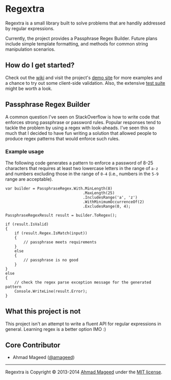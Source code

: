 # Regextra

Regextra is a small library built to solve problems that are handily addressed by regular expressions.

Currently, the project provides a Passphrase Regex Builder. Future plans include simple template formatting, and methods for common string manipulation scenarios.

## How do I get started?

Check out the [wiki](https://github.com/amageed/Regextra/wiki) and visit the project's [demo site](http://softwareninjaneer.com/regextra) for more examples and a chance to try out some client-side validation. Also, the extensive [test suite](https://github.com/amageed/Regextra/tree/master/src/Tests) might be worth a look.

## Passphrase Regex Builder

A common question I've seen on StackOverflow is how to write code that enforces strong passphrase or password rules. Popular responses tend to tackle the problem by using a regex with look-aheads. I've seen this so much that I decided to have fun writing a solution that allowed people to produce regex patterns that would enforce such rules.

### Example usage

The following code generates a pattern to enforce a password of 8-25 characters that requires at least two lowercase letters in the range of `a-z` and numbers excluding those in the range of `0-4` (i.e., numbers in the `5-9` range are acceptable).

	var builder = PassphraseRegex.With.MinLength(8)
	                                  .MaxLength(25)
	                                  .IncludesRange('a', 'z')
	                                  .WithMinimumOccurrenceOf(2)
	                                  .ExcludesRange(0, 4);
	
	PassphraseRegexResult result = builder.ToRegex();
	
	if (result.IsValid)
	{
	    if (result.Regex.IsMatch(input))
	    {
	        // passphrase meets requirements
	    }
	    else
	    {
	        // passphrase is no good
	    }
	}
	else
	{
	    // check the regex parse exception message for the generated pattern
	    Console.WriteLine(result.Error);
	}
    
## What this project is not

This project isn't an attempt to write a fluent API for regular expressions in general. Learning regex is a better option IMO :)

## Core Contributor

  - Ahmad Mageed ([@amageed](http://www.twitter.com/amageed))

<hr />

Regextra is Copyright © 2013-2014 [Ahmad Mageed](http://softwareninjaneer.com) under the [MIT license](https://github.com/amageed/Regextra/blob/master/LICENSE).
